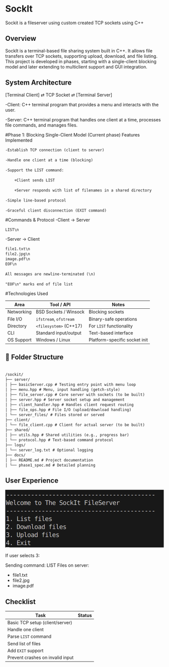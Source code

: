 # SockIt

Sockit is a fileserver using custom created TCP sockets using C++

## Overview

SockIt is a terminal-based file sharing system built in C++. It allows file transfers over TCP sockets, supporting upload, download, and file listing. This project is developed in phases, starting with a single-client blocking model and later extending to multiclient support and GUI integration.

## System Architecture

[Terminal Client] ⇄ TCP Socket ⇄ [Terminal Server]

-Client: C++ terminal program that provides a menu and interacts with the user.

-Server: C++ terminal program that handles one client at a time, processes file commands, and manages files.

#Phase 1: Blocking Single-Client Model (Current phase)
Features Implemented

    -Establish TCP connection (client to server)

    -Handle one client at a time (blocking)

    -Support the LIST command:

        +Client sends LIST

        +Server responds with list of filenames in a shared directory

    -Simple line-based protocol

    -Graceful client disconnection (EXIT command)

#Commands & Protocol
-Client → Server

    LIST\n

-Server → Client

    file1.txt\n
    file2.jpg\n
    image.pdf\n
    EOF\n

    All messages are newline-terminated (\n)

    "EOF\n" marks end of file list

#Technologies Used

| Area       | Tool / API             | Notes                         |
| ---------- | ---------------------- | ----------------------------- |
| Networking | BSD Sockets / Winsock  | Blocking sockets              |
| File I/O   | `ifstream`, `ofstream` | Binary-safe operations        |
| Directory  | `<filesystem>` (C++17) | For `LIST` functionality      |
| CLI        | Standard input/output  | Text-based interface          |
| OS Support | Windows / Linux        | Platform-specific socket init |

## 📁 Folder Structure

```

/sockit/
├── server/
│ ├── basicServer.cpp # Testing entry point with menu loop
│ ├── menu.hpp # Menu, input handling (getch-style)
│ ├── file_server.cpp # Core server with sockets (to be built)
│ ├── server.hpp # Server socket setup and management
│ ├── client_handler.hpp # Handles client request routing
│ ├── file_ops.hpp # File I/O (upload/download handling)
│ └── server_files/ # Files stored or served
├── client/
│ └── file_client.cpp # Client for actual server (to be built)
├── shared/
│ ├── utils.hpp # Shared utilities (e.g., progress bar)
│ └── protocol.hpp # Text-based command protocol
├── logs/
│ └── server_log.txt # Optional logging
├── docs/
│ ├── README.md # Project documentation
│ └── phase1_spec.md # Detailed planning
```

## User Experience

![Image of menu](image.png)

If user selects 3:

Sending command: LIST
Files on server:

- file1.txt
- file2.jpg
- image.pdf

## Checklist

| Task                             | Status |
| -------------------------------- | ------ |
| Basic TCP setup (client/server)  |        |
| Handle one client                |        |
| Parse `LIST` command             |        |
| Send list of files               |        |
| Add `EXIT` support               |        |
| Prevent crashes on invalid input |        |
